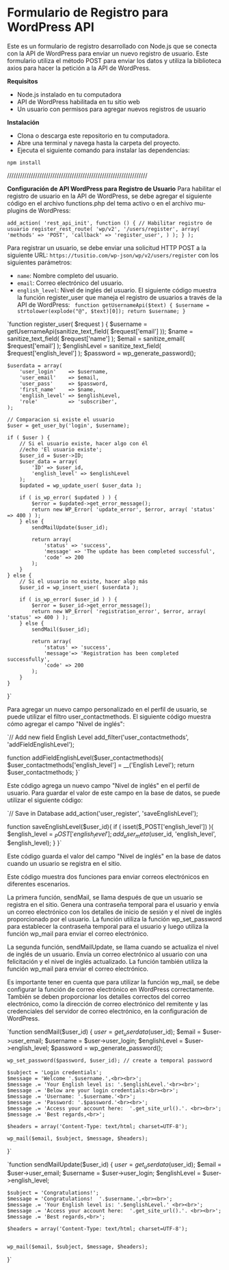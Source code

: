 # Formulario de Registro para WordPress API

Este es un formulario de registro desarrollado con Node.js que se conecta con la API de WordPress para enviar un nuevo registro de usuario. Este formulario utiliza el método POST para enviar los datos y utiliza la biblioteca axios para hacer la petición a la API de WordPress.

**Requisitos**
- Node.js instalado en tu computadora
- API de WordPress habilitada en tu sitio web
- Un usuario con permisos para agregar nuevos registros de usuario

**Instalación**
- Clona o descarga este repositorio en tu computadora.
- Abre una terminal y navega hasta la carpeta del proyecto.
- Ejecuta el siguiente comando para instalar las dependencias:

`npm install`


/////////////////////////////////////////////////////////////////

**Configuración de API WordPress para Registro de Usuario**
Para habilitar el registro de usuario en la API de WordPress, se debe agregar el siguiente código en el archivo functions.php del tema activo o en el archivo mu-plugins de WordPress:

`add_action( 'rest_api_init', function () {
    // Habilitar registro de usuario
    register_rest_route( 'wp/v2', '/users/register', array(
        'methods' => 'POST',
        'callback' => 'register_user',
    ) );
} );`

Para registrar un usuario, se debe enviar una solicitud HTTP POST a la siguiente URL: `https://tusitio.com/wp-json/wp/v2/users/register` con los siguientes parámetros:

* `name`: Nombre completo del usuario.
* `email`: Correo electrónico del usuario.
* `english_level`: Nivel de inglés del usuario.
El siguiente código muestra la función register_user que maneja el registro de usuarios a través de la API de WordPress:
`
function getUsernameApi($text) {
   $username = strtolower(explode("@", $text)[0]);
   return $username;
}`

`function register_user( $request ) {
	$username = getUsernameApi(sanitize_text_field( $request['email'] ));
	$name = sanitize_text_field( $request['name'] );
    $email = sanitize_email( $request['email'] );
	$englishLevel = sanitize_text_field( $request['english_level'] );
	$password = wp_generate_password();
	
    $userdata = array(
        'user_login'    => $username,
        'user_email'    => $email,
        'user_pass'     => $password,
		'first_name'    => $name,
		'english_level' => $englishLevel,
        'role'          => 'subscriber',
    );

	// Comparacion si existe el usuario
	$user = get_user_by('login', $username);

	if ( $user ) {
		// Si el usuario existe, hacer algo con él
		//echo 'El usuario existe';
		$user_id = $user->ID;
		$user_data = array(
			'ID' => $user_id,
			'english_level' => $englishLevel
		);
		$updated = wp_update_user( $user_data );

        if ( is_wp_error( $updated ) ) {
            $error = $updated->get_error_message();
            return new WP_Error( 'update_error', $error, array( 'status' => 400 ) );
        } else {
			sendMailUpdate($user_id);
			
            return array( 
                'status' => 'success',
                'message' => 'The update has been completed successful',
                'code' => 200
            );
		}
	} else {
		// Si el usuario no existe, hacer algo más
		$user_id = wp_insert_user( $userdata );

		if ( is_wp_error( $user_id ) ) {
			$error = $user_id->get_error_message();
			return new WP_Error( 'registration_error', $error, array( 'status' => 400 ) );
		} else {
			sendMail($user_id);
			
			return array( 
				'status' => 'success',
				'message'=> 'Registration has been completed successfully',
				'code' => 200 
			);
		}
	}
}`

Para agregar un nuevo campo personalizado en el perfil de usuario, se puede utilizar el filtro user_contactmethods. El siguiente código muestra cómo agregar el campo "Nivel de inglés":

`// Add new field English Level 
add_filter('user_contactmethods', 'addFieldEnglishLevel');

function addFieldEnglishLevel($user_contactmethods){
  $user_contactmethods['english_level'] = __('English Level');
  return $user_contactmethods;
}`

Este código agrega un nuevo campo "Nivel de inglés" en el perfil de usuario. Para guardar el valor de este campo en la base de datos, se puede utilizar el siguiente código:

`// Save in Database
add_action('user_register', 'saveEnglishLevel');

function saveEnglishLevel($user_id){
  if ( isset($_POST['english_level']) ){
    $english_level = $_POST['english_level'];
    add_user_meta($user_id, 'english_level', $english_level);
  }
}`

Este código guarda el valor del campo "Nivel de inglés" en la base de datos cuando un usuario se registra en el sitio.

Este código muestra dos funciones para enviar correos electrónicos en diferentes escenarios.

La primera función, sendMail, se llama después de que un usuario se registra en el sitio. Genera una contraseña temporal para el usuario y envía un correo electrónico con los detalles de inicio de sesión y el nivel de inglés proporcionado por el usuario. La función utiliza la función wp_set_password para establecer la contraseña temporal para el usuario y luego utiliza la función wp_mail para enviar el correo electrónico.

La segunda función, sendMailUpdate, se llama cuando se actualiza el nivel de inglés de un usuario. Envía un correo electrónico al usuario con una felicitación y el nivel de inglés actualizado. La función también utiliza la función wp_mail para enviar el correo electrónico.

Es importante tener en cuenta que para utilizar la función wp_mail, se debe configurar la función de correo electrónico en WordPress correctamente. También se deben proporcionar los detalles correctos del correo electrónico, como la dirección de correo electrónico del remitente y las credenciales del servidor de correo electrónico, en la configuración de WordPress.


`function sendMail($user_id) {
    $user = get_userdata($user_id);
    $email = $user->user_email;
    $username = $user->user_login;
	$englishLevel = $user->english_level;
	$password = wp_generate_password();
	
    wp_set_password($password, $user_id); // create a temporal password

    $subject = 'Login credentials';
    $message = 'Welcome '.$username.',<br><br>';
    $message .= 'Your English level is: '.$englishLevel.'<br><br>';
    $message .= 'Below are your login credentials:<br><br>';
    $message .= 'Username: '.$username.'<br>';
    $message .= 'Password: '.$password.'<br><br>';
    $message .= 'Access your account here:  '.get_site_url().'. <br><br>';
    $message .= 'Best regards,<br>';

    $headers = array('Content-Type: text/html; charset=UTF-8');

    wp_mail($email, $subject, $message, $headers);
}`

`function sendMailUpdate($user_id) {
    $user = get_userdata($user_id);
    $email = $user->user_email;
    $username = $user->user_login;
	$englishLevel = $user->english_level;

    $subject = 'Congratulations!';
    $message = 'Congratulations!  '.$username.',<br><br>';
    $message .= 'Your English level is: '.$englishLevel.' <br><br>';
    $message .= 'Access your account here:  '.get_site_url().'. <br><br>';
    $message .= 'Best regards,<br>';

    $headers = array('Content-Type: text/html; charset=UTF-8');

	
    wp_mail($email, $subject, $message, $headers);

}`







